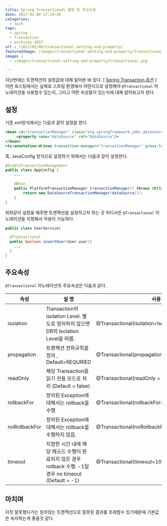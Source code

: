 ```yaml
---
title: Spring Transactional 설정 및 주요속성
date: 2017-01-08 17:19:30
categories:
  - tech
tags:
  - spring
  - Transaction
  - archives-2017
url : /2017/01/08/transactional-setting-and-property/
featuredImage: /images/transactional-setting-and-property/transactional.png
images :
  - /images/transactional-setting-and-property/transactional.png

---
```

지난번에는 트랜잭션의 설정값에 대해 알아본 바 있다. [ [Spring Transaction 옵션](/2016/10/08/20161008) ]
이번 포스팅에서는 실제로 스프링 환경에서 어떤식으로 설정해야 `@Transactional` 어노테이션을 사용할수 있는지, 그리고 어떤 속성들이 있는지에 대해 알아보고자 한다.<!-- more -->

## 설정
기존 xml방식에서는 다음과 같이 설정을 한다.
```xml
<bean id="transactionManager" class="org.springframework.jdbc.datasource.DataSourceTransactionManager">
     <property name="dataSource" ref="dataSource"/>
</bean>
<tx:annotation-driven transaction-manager="transactionManager" proxy-target-class="true"/>
```
혹, JavaConfig 방식으로 설정하기 위해서는 다음과 같이 설정한다.
```java
@EnableTransactionManagement
public class AppConfig {
    ...

    @Bean
    public PlatformTransactionManager transactionManager() throws URISyntaxException, GeneralSecurityException, ParseException, IOException {
        return new DataSourceTransactionManager(dataSource());
    }
}
```
위와같이 설정을 해주면 트랜잭션을 설정하고자 하는 곳 어디서든 `@Transactional` 어노테이션을 지정해서 적용이 가능하다.
```java
public class UserService{

  @Transactional
  public boolean insertUser(User user){
    ...
  }
}
```

## 주요속성
`@Transactional` 어노테이션의 주요속성은 다음과 같다.

| 속성 |	설 명	| 사용 예 |
| --- | --- | --- |
| isolation	| Transaction의 isolation Level. 별도로 정의하지 않으면 DB의 Isolation Level을 따름.	|  @Transactional(isolation=Isolation.DEFAULT) |
| propagation	| 트랜잭션 전파규칙을 정의 , Default=REQURIED |	@Transactional(propagation=Propagation.REQUIRED) |
| readOnly |	해당 Transaction을 읽기 전용 모드로 처리 (Default = false)	| @Transactional(readOnly = true) |
| rollbackFor |	정의된 Exception에 대해서는 rollback을 수행 | 	@Transactional(rollbackFor=Exception.class) |
| noRollbackFor	| 정의된 Exception에 대해서는 rollback을 수행하지 않음. |	@Transactional(noRollbackFor=Exception.class) |
| timeout	| 지정한 시간 내에 해당 메소드 수행이 완료되지 않은 경우 rollback 수행.  -1일 경우 no timeout (Default = -1) | @Transactional(timeout=10) |

## 마치며
자칫 잘못했다가는 원치않는 트랜잭션으로 잘못된 결과를 초래할수 있기때문에 기본값은 숙지하는게 좋을것 같다.
